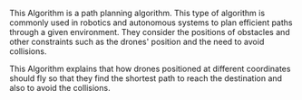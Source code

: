 This Algorithm is a path planning algorithm. This type of algorithm is commonly used in robotics and autonomous systems to plan efficient paths through a given environment. They consider the positions of obstacles and other constraints such as the drones' position and the need to avoid collisions.

This Algorithm explains that how drones positioned at different coordinates should fly so that they find the shortest path to reach the destination and also to avoid the collisions.


